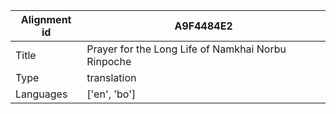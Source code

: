 |Alignment id | A9F4484E2
| --- | --- 
|Title | Prayer for the Long Life of Namkhai Norbu Rinpoche 
|Type | translation
|Languages | ['en', 'bo']